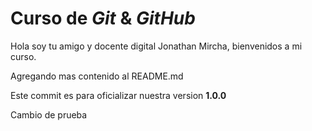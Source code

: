# Curso de _Git_ & _GitHub_

Hola soy tu amigo y docente digital Jonathan Mircha, bienvenidos a mi curso.

Agregando mas contenido al README.md

Este commit es para oficializar nuestra version **1.0.0**

Cambio de prueba

